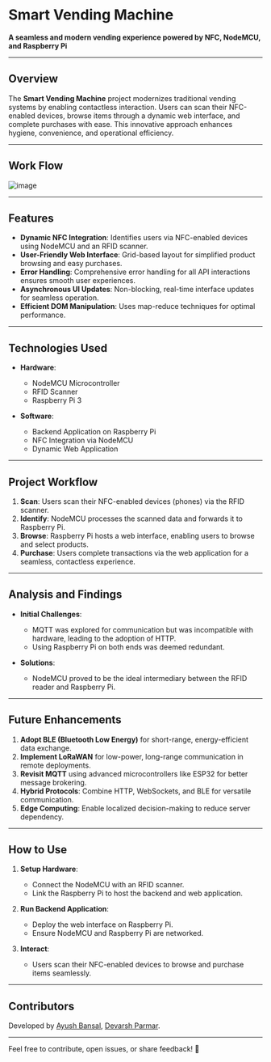 # Smart Vending Machine  

**A seamless and modern vending experience powered by NFC, NodeMCU, and Raspberry Pi**  

---

## **Overview**  

The **Smart Vending Machine** project modernizes traditional vending systems by enabling contactless interaction. Users can scan their NFC-enabled devices, browse items through a dynamic web interface, and complete purchases with ease. This innovative approach enhances hygiene, convenience, and operational efficiency.  

---

## **Work Flow**

![image](https://github.com/user-attachments/assets/4f4cb40a-4db1-4070-82b5-fd587d18440b)

---

## **Features**  

- **Dynamic NFC Integration**: Identifies users via NFC-enabled devices using NodeMCU and an RFID scanner.  
- **User-Friendly Web Interface**: Grid-based layout for simplified product browsing and easy purchases.  
- **Error Handling**: Comprehensive error handling for all API interactions ensures smooth user experiences.  
- **Asynchronous UI Updates**: Non-blocking, real-time interface updates for seamless operation.  
- **Efficient DOM Manipulation**: Uses map-reduce techniques for optimal performance.  

---

## **Technologies Used**  

- **Hardware**:  
  - NodeMCU Microcontroller  
  - RFID Scanner  
  - Raspberry Pi 3  

- **Software**:  
  - Backend Application on Raspberry Pi  
  - NFC Integration via NodeMCU  
  - Dynamic Web Application  

---

## **Project Workflow**  

1. **Scan**: Users scan their NFC-enabled devices (phones) via the RFID scanner.  
2. **Identify**: NodeMCU processes the scanned data and forwards it to Raspberry Pi.  
3. **Browse**: Raspberry Pi hosts a web interface, enabling users to browse and select products.  
4. **Purchase**: Users complete transactions via the web application for a seamless, contactless experience.  

---

## **Analysis and Findings**  

- **Initial Challenges**:  
  - MQTT was explored for communication but was incompatible with hardware, leading to the adoption of HTTP.  
  - Using Raspberry Pi on both ends was deemed redundant.  

- **Solutions**:  
  - NodeMCU proved to be the ideal intermediary between the RFID reader and Raspberry Pi.  

---

## **Future Enhancements**  

1. **Adopt BLE (Bluetooth Low Energy)** for short-range, energy-efficient data exchange.  
2. **Implement LoRaWAN** for low-power, long-range communication in remote deployments.  
3. **Revisit MQTT** using advanced microcontrollers like ESP32 for better message brokering.  
4. **Hybrid Protocols**: Combine HTTP, WebSockets, and BLE for versatile communication.  
5. **Edge Computing**: Enable localized decision-making to reduce server dependency.  

---

## **How to Use**  

1. **Setup Hardware**:  
   - Connect the NodeMCU with an RFID scanner.  
   - Link the Raspberry Pi to host the backend and web application.  

2. **Run Backend Application**:  
   - Deploy the web interface on Raspberry Pi.  
   - Ensure NodeMCU and Raspberry Pi are networked.  

3. **Interact**:  
   - Users scan their NFC-enabled devices to browse and purchase items seamlessly.  

---

## **Contributors**  

Developed by [Ayush Bansal](https://github.com/bansalayush247), [Devarsh Parmar](https://github.com/DEVMYTH123).  

---  

Feel free to contribute, open issues, or share feedback! 🚀  
